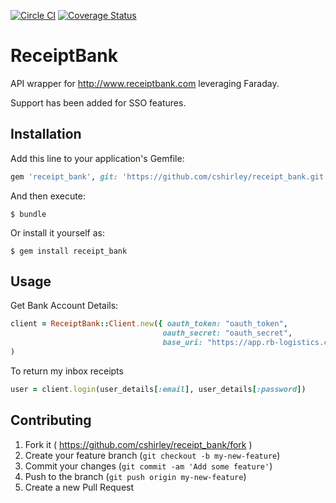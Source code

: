 [![Circle CI](https://circleci.com/gh/cshirley/receipt_bank.svg?style=svg)](https://circleci.com/gh/cshirley/receipt_bank)
[![Coverage Status](https://coveralls.io/repos/cshirley/receipt_bank/badge.svg?branch=master)](https://coveralls.io/r/cshirley/receipt_bank?branch=master)
# ReceiptBank

API wrapper for http://www.receiptbank.com leveraging Faraday.

Support has been added for SSO features.


## Installation

Add this line to your application's Gemfile:

```ruby
gem 'receipt_bank', git: 'https://github.com/cshirley/receipt_bank.git'
```

And then execute:

    $ bundle

Or install it yourself as:

    $ gem install receipt_bank

## Usage

Get Bank Account Details:

```ruby
client = ReceiptBank::Client.new({ oauth_token: "oauth_token",
                                  oauth_secret: "oauth_secret",
                                  base_uri: "https://app.rb-logistics.com" }
)
```
To return my inbox receipts
```ruby
user = client.login(user_details[:email], user_details[:password])

```


## Contributing

1. Fork it ( https://github.com/cshirley/receipt_bank/fork )
2. Create your feature branch (`git checkout -b my-new-feature`)
3. Commit your changes (`git commit -am 'Add some feature'`)
4. Push to the branch (`git push origin my-new-feature`)
5. Create a new Pull Request
